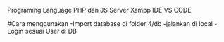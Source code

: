 Programing Language PHP dan JS
Server Xampp
IDE VS CODE 

#Cara menggunakan
-Import database di folder 4/db
-jalankan di local 
-Login sesuai User di DB
